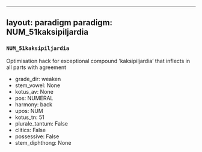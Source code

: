 
---
layout: paradigm
paradigm: NUM_51kaksipiljardia
---
### ` NUM_51kaksipiljardia `

Optimisation hack for exceptional compound ’kaksipiljardia’ that inflects in all parts with agreement
* grade_dir: weaken
* stem_vowel: None
* kotus_av: None
* pos: NUMERAL
* harmony: back
* upos: NUM
* kotus_tn: 51
* plurale_tantum: False
* clitics: False
* possessive: False
* stem_diphthong: None
